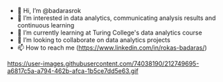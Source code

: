 - 👋 Hi, I’m @badarasrok
- 👀 I’m interested in data analytics, communicating analysis results and continuous learning
- 🌱 I’m currently learning at Turing College's data analytics course
- 💞️ I’m looking to collaborate on data analytics projects
- 📫 How to reach me (https://www.linkedin.com/in/rokas-badaras/)

<!---
badarasrok/badarasrok is a ✨ special ✨ repository because its `README.md` (this file) appears on your GitHub profile.
You can click the Preview link to take a look at your changes.
--->

https://user-images.githubusercontent.com/74038190/212749695-a6817c5a-a794-462b-afca-1b5ce7dd5e63.gif
